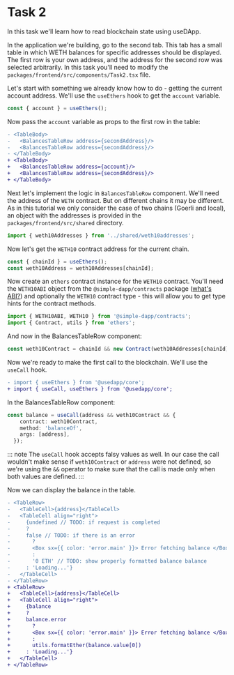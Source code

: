 # Task 2

In this task we'll learn how to read blockchain state using useDApp.

In the application we're building, go to the second tab. This tab has a small table in which WETH balances for specific addresses should be displayed. The first row is your own address, and the address for the second row was selected arbitrarily. In this task you'll need to modify the `packages/frontend/src/components/Task2.tsx` file.

Let's start with something we already know how to do - getting the current account address. We'll use the `useEthers` hook to get the `account` variable.

```ts
const { account } = useEthers();
```

Now pass the `account` variable as props to the first row in the table:

```diff
- <TableBody>
-   <BalancesTableRow address={secondAddress}/>
-   <BalancesTableRow address={secondAddress}/>
- </TableBody>
+ <TableBody>
+   <BalancesTableRow address={account}/>
+   <BalancesTableRow address={secondAddress}/>
+ </TableBody>
```

Next let's implement the logic in `BalancesTableRow` component. We'll need the address of the `WETH` contract. But on different chains it may be different. As in this tutorial we only consider the case of two chains (Goerli and local), an object with the addresses is provided in the `packages/frontend/src/shared` directory.

```ts
import { weth10Addresses } from '../shared/weth10addresses';
```

Now let's get the `WETH10` contract address for the current chain.

```ts
const { chainId } = useEthers();
const weth10Address = weth10Addresses[chainId];
```

Now create an `ethers` contract instance for the `WETH10` contract. You'll need the `WETH10ABI` object from the `@simple-dapp/contracts` package ([what's ABI?](https://docs.ethers.io/v5/api/utils/abi/)) and optionally the `WETH10` contract type - this will allow you to get type hints for the contract methods.

```ts
import { WETH10ABI, WETH10 } from '@simple-dapp/contracts';
import { Contract, utils } from 'ethers';
```

And now in the BalancesTableRow component:

```ts
const weth10Contract = chainId && new Contract(weth10Addresses[chainId], WETH10ABI.abi) as WETH10;
```

Now we're ready to make the first call to the blockchain. We'll use the `useCall` hook.

```diff
- import { useEthers } from '@usedapp/core';
+ import { useCall, useEthers } from '@usedapp/core';
```

In the BalancesTableRow component:

```ts
const balance = useCall(address && weth10Contract && {
    contract: weth10Contract,
    method: 'balanceOf',
    args: [address],
  });
```

::: note
  The `useCall` hook accepts falsy values as well. In our case the call wouldn't make sense if `weth10Contract` or `address` were not defined, so we're using the `&&` operator to make sure that the call is made only when both values are defined.
:::

Now we can display the balance in the table.

```diff
- <TableRow>
-   <TableCell>{address}</TableCell>
-   <TableCell align="right">
-     {undefined // TODO: if request is completed
-     ?
-     false // TODO: if there is an error
-       ?
-       <Box sx={{ color: 'error.main' }}> Error fetching balance </Box>
-       :
-       '0 ETH' // TODO: show properly formatted balance balance
-     : 'Loading...'}
-   </TableCell>
- </TableRow>
+ <TableRow>
+   <TableCell>{address}</TableCell>
+   <TableCell align="right">
+     {balance
+     ?
+     balance.error 
+       ?
+       <Box sx={{ color: 'error.main' }}> Error fetching balance </Box>
+       :
+       utils.formatEther(balance.value[0])
+     : 'Loading...'}
+   </TableCell>
+ </TableRow>
```

